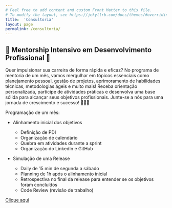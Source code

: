```yaml
---
# Feel free to add content and custom Front Matter to this file.
# To modify the layout, see https://jekyllrb.com/docs/themes/#overriding-theme-defaults
title:  'Consultoria'
layout: page
permalink: /consultoria/
---
```


## 🚀 Mentorship Intensivo em Desenvolvimento Profissional 🚀

Quer impulsionar sua carreira de forma rápida e eficaz? No programa de mentoria de um mês, vamos mergulhar em tópicos essenciais como planejamento pessoal, gestão de projetos, aprimoramento de habilidades técnicas, metodologias ágeis e muito mais! Receba orientação personalizada, participe de atividades práticas e desenvolva uma base sólida para alcançar seus objetivos profissionais. Junte-se a nós para uma jornada de crescimento e sucesso! 💼💡✨

Programação de um mês:

- Alinhamento inicial dos objetivos
    - Definição de PDI
    - Organização de calendário
    - Quebra em atividades durante a sprint
    - Organização do LinkedIn e GitHub

- Simulação de uma Release
    - Daily de 15 min de segunda a sábado
    - Planning de 1h após o alinhamento inicial
    - Retrospectiva no final da release para entender se os objetivos foram concluídos
    - Code Review (revisão de trabalho)

[Clique aqui](https://don7.short.gy/ksOJSh)
